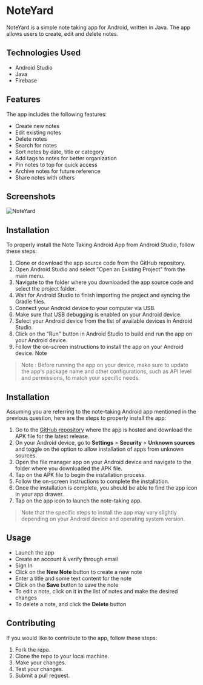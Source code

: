 ﻿# NoteYard

NoteYard is a simple note taking app for Android, written in Java. The app allows users to create, edit and delete notes.

## Technologies Used

 - Android Studio
 - Java 
 - Firebase

## Features

The app includes the following features:

-   Create new notes
-   Edit existing notes
-   Delete notes
-   Search for notes
-   Sort notes by date, title or category
-   Add tags to notes for better organization
-   Pin notes to top for quick access
-   Archive notes for future reference
-   Share notes with others

##  Screenshots
![NoteYard](NoteTakingApp/app/src/main/res/mipmap-xxxhdpi/ic_launcher.png)

## Installation

To properly install the Note Taking Android App from Android Studio, follow these steps:
1.  Clone or download the app source code from the GitHub repository.
2.  Open Android Studio and select "Open an Existing Project" from the main menu.
3.  Navigate to the folder where you downloaded the app source code and select the project folder.
4.  Wait for Android Studio to finish importing the project and syncing the Gradle files.
5.  Connect your Android device to your computer via USB.
6.  Make sure that USB debugging is enabled on your Android device.
7.  Select your Android device from the list of available devices in Android Studio.
8.  Click on the "Run" button in Android Studio to build and run the app on your Android device.
9.  Follow the on-screen instructions to install the app on your Android device.
Note

> Note : Before running the app on your device, make sure to update the app's package name and other configurations, such as API level and permissions, to match your specific needs.

## Installation

Assuming you are referring to the note-taking Android app mentioned in the previous question, here are the steps to properly install the app:

1.  Go to the [GitHub repository](https://github.com/saunakshrestha/AndroidStudioProjects/tree/master/NoteTakingApp) where the app is hosted and download the APK file for the latest release.
2.  On your Android device, go to **Settings** > **Security** > **Unknown sources** and toggle on the option to allow installation of apps from unknown sources.
3.  Open the file manager app on your Android device and navigate to the folder where you downloaded the APK file.
4.  Tap on the APK file to begin the installation process.
5.  Follow the on-screen instructions to complete the installation.
6.  Once the installation is complete, you should be able to find the app icon in your app drawer.
7.  Tap on the app icon to launch the note-taking app.

>Note that the specific steps to install the app may vary slightly depending on your Android device and operating system version. 

## Usage
 
 - Launch the app
 - Create an account & verify through email
 - Sign In
 - Click on the **New Note** button to create a new note
 - Enter a title and some text content for the note
 - Click on the **Save** button to save the note
 - To edit a note, click on it in the list of notes and make the desired changes
 - To delete a note, and click the **Delete** button

## Contributing

If you would like to contribute to the app, follow these steps:

1.  Fork the repo.
2.  Clone the repo to your local machine.
3.  Make your changes.
4.  Test your changes.
5.  Submit a pull request.

